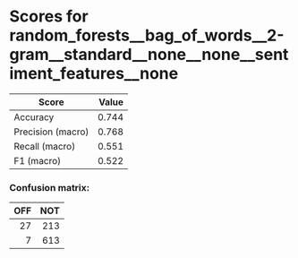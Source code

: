 # Scores for random_forests__bag_of_words__2-gram__standard__none__none__sentiment_features__none
|      Score      |Value|
|-----------------|----:|
|Accuracy         |0.744|
|Precision (macro)|0.768|
|Recall (macro)   |0.551|
|F1 (macro)       |0.522|

### Confusion matrix:
|OFF|NOT|
|--:|--:|
| 27|213|
|  7|613|
